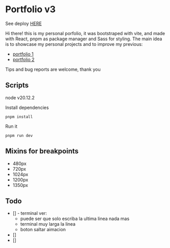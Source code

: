 # Portfolio v3

See deploy [HERE](https://franciscog98.netlify.app/)

Hi there! this is my personal porfolio, it was bootstraped with vite, and made with React, pnpm as package manager and Sass for styling. The main idea is to showcase my personal projects and to improve my previous:
- [portfolio 1](https://franciscog98.github.io/portfolio/)
- [portfolio 2](https://portfolio-franciscog98.vercel.app/)

Tips and bug reports are welcome, thank you


## Scripts

node v20.12.2

Install dependencies
```
pnpm install
```
Run it
```
pnpm run dev
```

## Mixins for breakpoints
- 480px
- 720px
- 1024px
- 1200px
- 1350px

## Todo

- [] - terminal ver:
  + puede ser que solo escriba la ultima linea nada mas
  + terminal muy larga la linea
  + boton saltar aimacion
- [] 
- [] 
